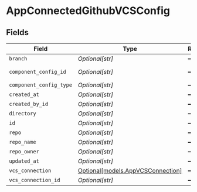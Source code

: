 # AppConnectedGithubVCSConfig


## Fields

| Field                                                              | Type                                                               | Required                                                           | Description                                                        |
| ------------------------------------------------------------------ | ------------------------------------------------------------------ | ------------------------------------------------------------------ | ------------------------------------------------------------------ |
| `branch`                                                           | *Optional[str]*                                                    | :heavy_minus_sign:                                                 | N/A                                                                |
| `component_config_id`                                              | *Optional[str]*                                                    | :heavy_minus_sign:                                                 | parent component                                                   |
| `component_config_type`                                            | *Optional[str]*                                                    | :heavy_minus_sign:                                                 | N/A                                                                |
| `created_at`                                                       | *Optional[str]*                                                    | :heavy_minus_sign:                                                 | N/A                                                                |
| `created_by_id`                                                    | *Optional[str]*                                                    | :heavy_minus_sign:                                                 | N/A                                                                |
| `directory`                                                        | *Optional[str]*                                                    | :heavy_minus_sign:                                                 | N/A                                                                |
| `id`                                                               | *Optional[str]*                                                    | :heavy_minus_sign:                                                 | N/A                                                                |
| `repo`                                                             | *Optional[str]*                                                    | :heavy_minus_sign:                                                 | N/A                                                                |
| `repo_name`                                                        | *Optional[str]*                                                    | :heavy_minus_sign:                                                 | N/A                                                                |
| `repo_owner`                                                       | *Optional[str]*                                                    | :heavy_minus_sign:                                                 | N/A                                                                |
| `updated_at`                                                       | *Optional[str]*                                                    | :heavy_minus_sign:                                                 | N/A                                                                |
| `vcs_connection`                                                   | [Optional[models.AppVCSConnection]](../models/appvcsconnection.md) | :heavy_minus_sign:                                                 | N/A                                                                |
| `vcs_connection_id`                                                | *Optional[str]*                                                    | :heavy_minus_sign:                                                 | N/A                                                                |